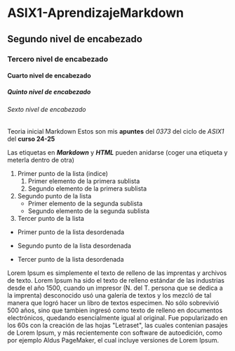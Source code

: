 # ASIX1-AprendizajeMarkdown
## Segundo nivel de encabezado 
### Tercero nivel de encabezado 
#### Cuarto nivel de encabezado 
##### Quinto nivel de encabezado 
###### Sexto nivel de encabezado 

Teoria inicial Markdown
Estos son mis __apuntes__ del *0373* del ciclo de _ASIX1_ del **curso 24-25**

Las etiquetas en **_Markdown_** y ***HTML*** pueden anidarse (coger una etiqueta y meterla dentro de otra)

1. Primer punto de la lista (indice)
    1. Primer elemento de la primera sublista
    2. Segundo elemento de la primera sublista
2. Segundo punto de la lista
    * Primer elemento de la segunda sublista
    * Segundo elemento de la segunda sublista
3. Tercer punto de la lista

* Primer punto de la lista desordenada
- Segundo punto de la lista desordenada
+ Tercer punto de la lista desordenada


Lorem Ipsum es simplemente el texto de relleno de las imprentas y archivos de texto. Lorem Ipsum ha sido el texto de relleno estándar de las industrias desde el año 1500, cuando un impresor (N. del T. persona que se dedica a la imprenta) desconocido usó una galería de textos y los mezcló de tal manera que logró hacer un libro de textos especimen. No sólo sobrevivió 500 años, sino que tambien ingresó como texto de relleno en documentos electrónicos, quedando esencialmente igual al original. Fue popularizado en los 60s con la creación de las hojas "Letraset", las cuales contenian pasajes de Lorem Ipsum, y más recientemente con software de autoedición, como por ejemplo Aldus PageMaker, el cual incluye versiones de Lorem Ipsum.
